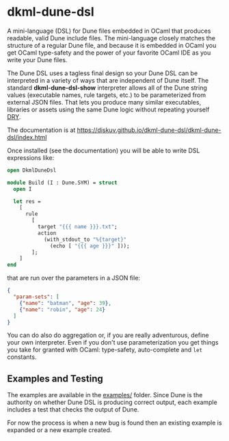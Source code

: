 # dkml-dune-dsl

A mini-language (DSL) for Dune files embedded in OCaml that produces readable, valid Dune include files. The
mini-language closely matches the structure of a regular Dune file, and because it is embedded in OCaml
you get OCaml type-safety and the power of your favorite OCaml IDE as you write your Dune files.

The Dune DSL uses a tagless final design so your Dune DSL can be interpreted in a variety of ways that
are independent of Dune itself. The standard **dkml-dune-dsl-show** interpreter allows all of the Dune string
values (executable names, rule targets, etc.) to be parameterized from external JSON files. That lets you
produce many similar executables, libraries or assets using the same Dune logic without repeating yourself
[DRY](https://en.wikipedia.org/wiki/Don%27t_repeat_yourself).

The documentation is at https://diskuv.github.io/dkml-dune-dsl/dkml-dune-dsl/index.html

Once installed (see the documentation) you will be able to write DSL expressions like:

```ocaml
open DkmlDuneDsl

module Build (I : Dune.SYM) = struct
  open I

  let res =
    [
      rule
        [
          target "{{{ name }}}.txt";
          action
            (with_stdout_to "%{target}"
              (echo [ "{{{ age }}}" ]));
        ];
    ]
end
```

that are run over the parameters in a JSON file:

```json
{
  "param-sets": [
    {"name": "batman", "age": 39},
    {"name": "robin", "age": 24}
  ]
}
```

You can do also do aggregation or, if you are really adventurous, define your own interpreter.
Even if you don't use parameterization you get things you take for granted with OCaml: type-safety,
auto-complete and `let` constants.

## Examples and Testing

The examples are available in the [examples/](./examples/README.md) folder. Since Dune is the authority on whether Dune DSL is
producing correct output, each example includes a test that checks the output of Dune.

For now the process is when a new bug is found then an existing example is expanded or a new example created.
